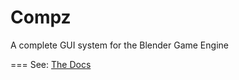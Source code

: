 Compz
===

A complete GUI system for the Blender Game Engine

===
See: [The Docs](http://twisterge.tk/compz/)
